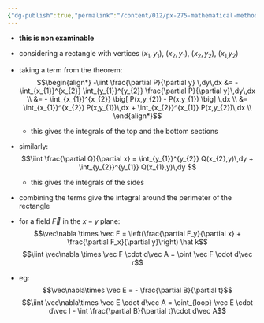 ```yaml
---
{"dg-publish":true,"permalink":"/content/012/px-275-mathematical-methods/term-1/d-vector-integration/d3-green-s-theorem/px-275-d3b-proof-of-green-s-theorem/","noteIcon":"1","created":"2024-11-25T10:50:32.000+00:00","updated":"2024-11-26T10:05:44.009+00:00"}
---
```


- **this is non examinable**
- considering a rectangle with vertices $(x_{1}, y_{1})$, $(x_{2},y_{1})$, $(x_{2},y_{2})$, $(x_{1,}y_{2})$
- taking a term from the theorem: 
$$\begin{align*}
	-\iint \frac{\partial P}{\partial y} \,dy\,dx &= - \int_{x_{1}}^{x_{2}} \int_{y_{1}}^{y_{2}}  \frac{\partial P}{\partial y}\,dy\,dx \\
	&= - \int_{x_{1}}^{x_{2}} \big[ P(x,y_{2}) - P(x,y_{1}) \big] \,dx \\
	&= \int_{x_{1}}^{x_{2}} P(x,y_{1})\,dx + \int_{x_{2}}^{x_{1}} P(x,y_{2})\,dx \\
\end{align*}$$
	- this gives the integrals of the top and the bottom sections
- similarly: 
$$\iint \frac{\partial Q}{\partial x} = \int_{y_{1}}^{y_{2}} Q(x_{2},y)\,dy + \int_{y_{2}}^{y_{1}} Q(x_{1},y)\,dy $$
	- this gives the integrals of the sides
- combining the terms give the integral around the perimeter of the rectangle

- for a field $\vec F$ in the $x-y$ plane: 
$$\vec\nabla \times \vec F = \left(\frac{\partial F_y}{\partial x} + \frac{\partial F_x}{\partial y}\right) \hat k$$
$$\iint \vec\nabla \times \vec F \cdot d\vec A = \oint \vec F \cdot d\vec r$$
- eg: 
$$\vec\nabla\times \vec E = - \frac{\partial B}{\partial t}$$
$$\iint \vec\nabla\times \vec E \cdot d\vec A = \oint_{loop} \vec E \cdot d\vec l - \int \frac{\partial B}{\partial t}\cdot d\vec A$$

